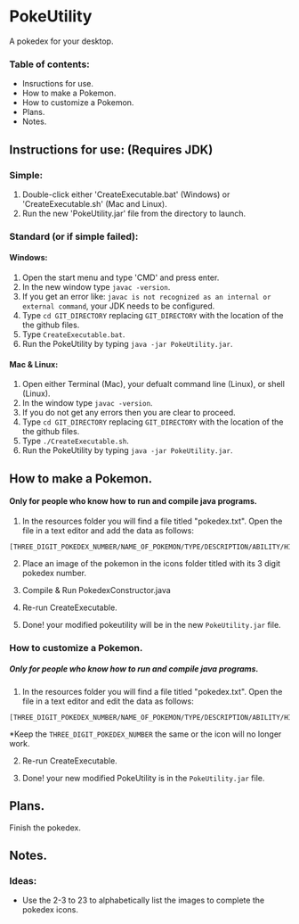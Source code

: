 # PokeUtility
A pokedex for your desktop.

### Table of contents:

- Insructions for use.
- How to make a Pokemon.
- How to customize a Pokemon.
- Plans.
- Notes.

## Instructions for use: (Requires JDK)

### Simple:

1. Double-click either 'CreateExecutable.bat' (Windows) or 'CreateExecutable.sh' (Mac and Linux).
2. Run the new 'PokeUtility.jar' file from the directory to launch.

### Standard (or if simple failed):

#### Windows:

1. Open the start menu and type 'CMD' and press enter.
2. In the new window type `javac -version`.
3. If you get an error like: `javac is not recognized as an internal or external command`, your JDK needs to be configured.
4. Type `cd GIT_DIRECTORY` replacing `GIT_DIRECTORY` with the location of the the github files.
5. Type `CreateExecutable.bat`.
6. Run the PokeUtility by typing `java -jar PokeUtility.jar`.

#### Mac & Linux:

1. Open either Terminal (Mac), your defualt command line (Linux), or shell (Linux).
2. In the window type `javac -version`.
3. If you do not get any errors then you are clear to proceed.
4. Type `cd GIT_DIRECTORY` replacing `GIT_DIRECTORY` with the location of the the github files.
5. Type `./CreateExecutable.sh`.
6. Run the PokeUtility by typing `java -jar PokeUtility.jar`.

## How to make a Pokemon.
#### Only for people who know how to run and compile java programs.

1. In the resources folder you will find a file titled "pokedex.txt".  Open the file in a text editor and add the data as follows:

```
[THREE_DIGIT_POKEDEX_NUMBER/NAME_OF_POKEMON/TYPE/DESCRIPTION/ABILITY/HIDDEN_ABILITY/EVOLUTION]
```

2. Place an image of the pokemon in the icons folder titled with its 3 digit pokedex number.

3. Compile & Run PokedexConstructor.java

4. Re-run CreateExecutable.

5. Done! your modified pokeutility will be in the new `PokeUtility.jar` file.

### How to customize a Pokemon.
##### Only for people who know how to run and compile java programs.

1. In the resources folder you will find a file titled "pokedex.txt".  Open the file in a text editor and edit the data as follows:

```
[THREE_DIGIT_POKEDEX_NUMBER/NAME_OF_POKEMON/TYPE/DESCRIPTION/ABILITY/HIDDEN_ABILITY/EVOLUTION]
```

*Keep the `THREE_DIGIT_POKEDEX_NUMBER` the same or the icon will no longer work.

2. Re-run CreateExecutable.

3. Done! your new modified PokeUtility is in the `PokeUtility.jar` file.

## Plans.

Finish the pokedex.

## Notes.

### Ideas:

- Use the 2-3 to 23 to alphabetically list the images to complete the pokedex icons.